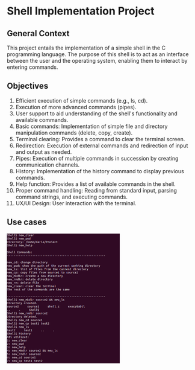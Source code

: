 # Shell Implementation Project

## General Context
This project entails the implementation of a simple shell in the C programming language. The purpose of this shell is to act as an interface between the user and the operating system, enabling them to interact by entering commands.

## Objectives
1. Efficient execution of simple commands (e.g., ls, cd).
2. Execution of more advanced commands (pipes).
3. User support to aid understanding of the shell's functionality and available commands.
4. Basic commands: Implementation of simple file and directory manipulation commands (delete, copy, create).
5. Terminal clearing: Provides a command to clear the terminal screen.
6. Redirection: Execution of external commands and redirection of input and output as needed.
7. Pipes: Execution of multiple commands in succession by creating communication channels.
8. History: Implementation of the history command to display previous commands.
9. Help function: Provides a list of available commands in the shell.
10. Proper command handling: Reading from standard input, parsing command strings, and executing commands.
11. UX/UI Design: User interaction with the terminal.

## Use cases

<img src="1.png" alt="Demo Image" width="300"/>



